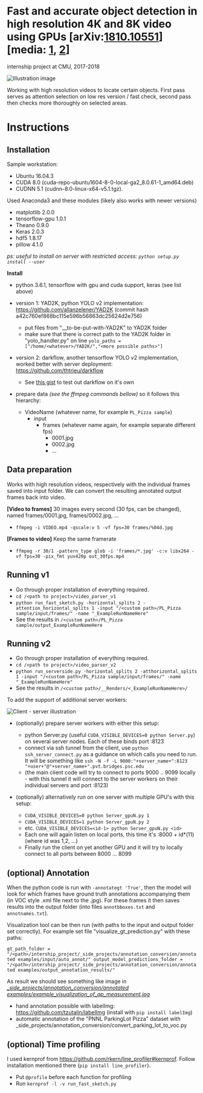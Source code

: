 # Fast and accurate object detection in high resolution 4K and 8K video using GPUs [arXiv:[1810.10551](https://arxiv.org/abs/1810.10551)] [media: [1](https://www.ece.cmu.edu/news-and-events/story/2018/11/franchetti-object-detection.html), [2](https://techxplore.com/news/2018-11-4k-8k-video-gpus.html)]
internship project at CMU, 2017-2018

![Illustration image](https://github.com/previtus/intership_project/blob/master/project_illustration.jpg)

Working with high resolution videos to locate certain objects. First pass serves as attention selection on low res version / fast check, second pass then checks more thoroughly on selected areas.

# Instructions

## Installation

Sample workstation:
- Ubuntu 16.04.3
- CUDA 8.0 (cuda-repo-ubuntu1604-8-0-local-ga2_8.0.61-1_amd64.deb)
- CUDNN 5.1 (cudnn-8.0-linux-x64-v5.1.tgz).

Used Anaconda3 and these modules (likely also works with newer versions)
- matplotlib 2.0.0
- tensorflow-gpu 1.0.1
- Theano 0.9.0
- Keras 2.0.3
- hdf5 1.8.17
- pillow 4.1.0

_ps: useful to install on server with restricted access: `python setup.py install --user`_

**Install**
- python 3.6.1, tensorflow with gpu and cuda support, keras (see list above)
- version 1: YAD2K, python YOLO v2 implementation: https://github.com/allanzelener/YAD2K (commit hash a42c760ef868bc115e596b56863dc25624d2e756)
  * put files from "__to-be-put-with-YAD2K" to YAD2K folder
  * make sure that there is correct path to the YAD2K folder in "yolo_handler.py" on line `yolo_paths = ["/home/<whatever>/YAD2K/","<more possible paths>"]`

- version 2: darkflow, another tensorflow YOLO v2 implementation, worked better with server deployment: https://github.com/thtrieu/darkflow
  * See [this gist](https://gist.github.com/previtus/bbecf03ae2ab1e952eb6cde26dd85638) to test out darkflow on it's own
- prepare data *(see the ffmpeg commands bellow)* so it follows this hierarchy:
  * VideoName (whatever name, for example `PL_Pizza sample`)
    * input
      * frames (whatever name again, for example separate different fps)
        * 0001.jpg
        * 0002.jpg
        * ...

## Data preparation

Works with high resolution videos, respectively with the individual frames saved into input folder.
We can convert the resulting annotated output frames back into video.

**[Video to frames]** 30 images every second (30 fps, can be changed), named frames/0001.jpg, frames/0002.jpg, ...
- `ffmpeg -i VIDEO.mp4 -qscale:v 5 -vf fps=30 frames/%04d.jpg`

**[Frames to video]** Keep the same framerate
- `ffmpeg -r 30/1 -pattern_type glob -i 'frames/*.jpg' -c:v libx264 -vf fps=30 -pix_fmt yuv420p out_30fps.mp4`

## Running v1

- Go through proper installation of everything required.
- `cd /<path to project>/video_parser_v1`
- `python run_fast_sketch.py -horizontal_splits 2 -attention_horizontal_splits 1 -input "/<custom path>/PL_Pizza sample/input/frames/" -name "_ExampleRunNameHere"`
- See the results in `/<custom path>/PL_Pizza sample/output_ExampleRunNameHere`

## Running v2

- Go through proper installation of everything required.
- `cd /<path to project>/video_parser_v2`
- `python run_serverside.py -horizontal_splits 2 -atthorizontal_splits 1 -input "/<custom path>/PL_Pizza sample/input/frames/" -name "_ExampleRunNameHere"`
- See the results in `/<custom path>/__Renders/<_ExampleRunNameHere>/`

To add the support of additional server workers:

![Client - server illustration](https://github.com/previtus/AttentionPipeline/blob/master/client-servers.jpg)

- (optionally) prepare server workers with either this setup: 
  * python Server.py	(useful `CUDA_VISIBLE_DEVICES=0 python Server.py`) on several server nodes. Each of these binds port :8123
  * connect via ssh tunnel from the client, use `python ssh_server_connect.py` as a guidance on which calls you need to run. It will be something like `ssh -N -f -L 9000:"+server_name+":8123 "+user+"@"+server_name+".pvt.bridges.psc.edu`
  * (the main client code will try to connect to ports 9000 .. 9099 locally - with this tunnel it will connect to the server workers on their individual servers and port :8123)

- (optionally) alternatively run on one server with multiple GPU's with this setup: 
  * `CUDA_VISIBLE_DEVICES=0 python Server_gpuN.py 1`
  * `CUDA_VISIBLE_DEVICES=1 python Server_gpuN.py 2`
  * etc. `CUDA_VISIBLE_DEVICES=<id-1> python Server_gpuN.py <id>`
  * Each one will again listen on local ports, this time it's :8000 + id*(11) (where id was 1,2, ...) 
  * Finally run the client on yet another GPU and it will try to locally connect to all ports between 8000 ... 8099

## (optional) Annotation
When the python code is run with `-annotategt 'True'`, then the model will look for which frames have ground truth annotations accompanying them (in VOC style .xml file next to the .jpg). For these frames it then saves results into the output folder (into files `annotbboxes.txt` and `annotnames.txt`).

Visualization tool can be then run (with paths to the input and output folder set correctly). For example set file "visualize_gt_prediction.py" with these paths:

`gt_path_folder = "/<path>/intership_project/_side_projects/annotation_conversion/annotated examples/input/auto_annot/"
output_model_predictions_folder = "/<path>/intership_project/_side_projects/annotation_conversion/annotated examples/output_annotation_results/"`

As result we should see something like image in  [*_side_projects/annotation_conversion/annotated examples/example_visualization_of_ap_measurement.jpg*](https://github.com/previtus/intership_project/blob/master/_side_projects/annotation_conversion/annotated%20examples/example_visualization_of_ap_measurement.jpg)

- hand annotation possible with labelImg: https://github.com/tzutalin/labelImg (install with `pip install labelImg`)
- automatic annotation of the "PNNL ParkingLot Pizza" dataset with _side_projects/annotation_conversion/convert_parking_lot_to_voc.py

## (optional) Time profiling

I used kernprof from https://github.com/rkern/line_profiler#kernprof. Follow installation mentioned there (`pip install line_profiler`).
- Put `@profile` before each function for profiling
- Run `kernprof -l -v run_fast_sketch.py`



